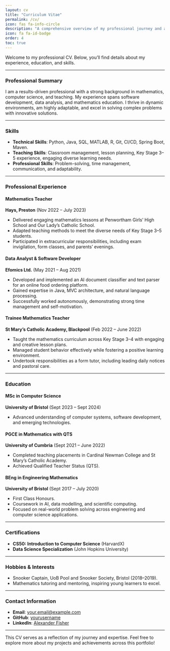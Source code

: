 ```yaml
---
layout: cv
title: "Curriculum Vitae"
permalink: /cv/
icon: fas fa-info-circle
description: "A comprehensive overview of my professional journey and achievements."
icon: fa fa-id-badge
order: 4
toc: true
---
```


Welcome to my professional CV. Below, you’ll find details about my experience, education, and skills.

---

### **Professional Summary**

I am a results-driven professional with a strong background in mathematics, computer science, and teaching. My experience spans software development, data analysis, and mathematics education. I thrive in dynamic environments, am highly adaptable, and excel in solving complex problems with innovative solutions.

---

### **Skills**

- **Technical Skills**: Python, Java, SQL, MATLAB, R, Git, CI/CD, Spring Boot, Maven.
- **Teaching Skills**: Classroom management, lesson planning, Key Stage 3–5 experience, engaging diverse learning needs.
- **Professional Skills**: Problem-solving, time management, communication, and adaptability.

---

### **Professional Experience**

#### **Mathematics Teacher**  
**Hays, Preston** (Nov 2022 – July 2023)  
- Delivered engaging mathematics lessons at Penwortham Girls’ High School and Our Lady’s Catholic School.  
- Adapted teaching methods to meet the diverse needs of Key Stage 3–5 students.  
- Participated in extracurricular responsibilities, including exam invigilation, form classes, and parents’ evenings.

#### **Data Analyst & Software Developer**  
**Efomics Ltd.** (May 2021 – Aug 2021)  
- Developed and implemented an AI document classifier and text parser for an online food ordering platform.  
- Gained expertise in Java, MVC architecture, and natural language processing.  
- Successfully worked autonomously, demonstrating strong time management and self-motivation.

#### **Trainee Mathematics Teacher**  
**St Mary’s Catholic Academy, Blackpool** (Feb 2022 – June 2022)  
- Taught the mathematics curriculum across Key Stage 3–4 with engaging and creative lesson plans.  
- Managed student behavior effectively while fostering a positive learning environment.  
- Undertook responsibilities as a form tutor, including leading daily notices and pastoral care.

---

### **Education**

#### **MSc in Computer Science**  
**University of Bristol** (Sept 2023 – Sept 2024)  
- Advanced understanding of computer systems, software development, and emerging technologies.

#### **PGCE in Mathematics with QTS**  
**University of Cumbria** (Sept 2021 – June 2022)  
- Completed teaching placements in Cardinal Newman College and St Mary’s Catholic Academy.  
- Achieved Qualified Teacher Status (QTS).

#### **BEng in Engineering Mathematics**  
**University of Bristol** (Sept 2017 – July 2020)  
- First Class Honours.  
- Coursework in AI, data modelling, and scientific computing.  
- Focused on real-world problem solving across engineering and computer science applications.

---

### **Certifications**

- **CS50: Introduction to Computer Science** (HarvardX)  
- **Data Science Specialization** (John Hopkins University)

---

### **Hobbies & Interests**

- Snooker Captain, UoB Pool and Snooker Society, Bristol (2018–2019).  
- Mathematics tutoring and mentoring, inspiring young learners to excel.

---

### **Contact Information**

- **Email**: your.email@example.com  
- **GitHub**: [yourusername](https://github.com/yourusername)  
- **LinkedIn**: [Alexander Fisher](https://www.linkedin.com/in/yourusername/)  

---

This CV serves as a reflection of my journey and expertise. Feel free to explore more about my projects and achievements across this portfolio!